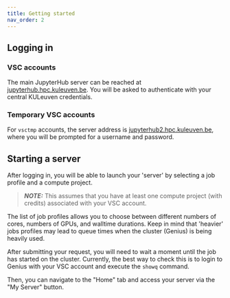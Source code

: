 ```yaml
---
title: Getting started
nav_order: 2
---
```


## Logging in

### VSC accounts

The main JupyterHub server can be reached at [jupyterhub.hpc.kuleuven.be](
https://jupyterhub.hpc.kuleuven.be). You will be asked to authenticate with
your central KULeuven credentials.

### Temporary VSC accounts

For `vsctmp` accounts, the server address is [jupyterhub2.hpc.kuleuven.be](
https://jupyterhub2.hpc.kuleuven.be), where you will be prompted for a
username and password.



## Starting a server

After logging in, you will be able to launch your 'server' by selecting
a job profile and a compute project.

> **_NOTE:_** This assumes that you have at least one compute project (with
  credits) associated with your VSC account.

The list of job profiles allows you to choose between different numbers of
cores, numbers of GPUs, and walltime durations. Keep in mind that 'heavier'
jobs profiles may lead to queue times when the cluster (Genius) is being
heavily used.

After submitting your request, you will need to wait a moment until the job
has started on the cluster. Currently, the best way to check this is to
login to Genius with your VSC account and execute the `showq` command.

Then, you can navigate to the "Home" tab and access your server via the
"My Server" button.
